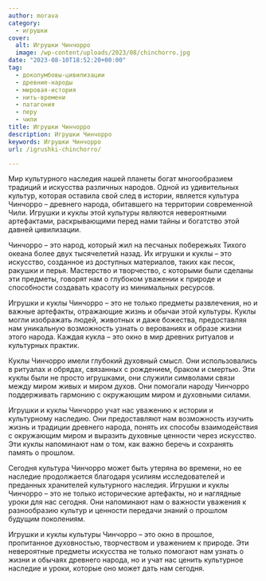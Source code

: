 ```yaml
---
author: morava
category:
  - игрушки
cover:
  alt: Игрушки Чинчорро
  image: /wp-content/uploads/2023/08/chinchorro.jpg
date: "2023-08-10T18:52:20+00:00"
tag:
  - доколумбовы-цивилизации
  - древние-народы
  - мировая-история
  - нить-времени
  - патагония
  - перу
  - чили
title: Игрушки Чинчорро
description: Игрушки Чинчорро
keywords: Игрушки Чинчорро
url: /igrushki-chinchorro/

---
```

Мир культурного наследия нашей планеты богат многообразием традиций и искусства различных народов. Одной из удивительных культур, которая оставила свой след в истории, является культура Чинчорро – древнего народа, обитавшего на территории современной Чили. Игрушки и куклы этой культуры являются невероятными артефактами, раскрывающими перед нами тайны и богатство этой давней цивилизации.

Чинчорро – это народ, который жил на песчаных побережьях Тихого океана более двух тысячелетий назад. Их игрушки и куклы – это искусство, созданное из доступных материалов, таких как песок, ракушки и перья. Мастерство и творчество, с которыми были сделаны эти предметы, говорят нам о глубоком уважении к природе и способности создавать красоту из минимальных ресурсов.

Игрушки и куклы Чинчорро – это не только предметы развлечения, но и важные артефакты, отражающие жизнь и обычаи этой культуры. Куклы могли изображать людей, животных и даже божества, предоставляя нам уникальную возможность узнать о верованиях и образе жизни этого народа. Каждая кукла – это окно в мир древних ритуалов и культурных практик.

Куклы Чинчорро имели глубокий духовный смысл. Они использовались в ритуалах и обрядах, связанных с рождением, браком и смертью. Эти куклы были не просто игрушками, они служили символами связи между миром живых и миром духов. Они помогали народу Чинчорро поддерживать гармонию с окружающим миром и духовными силами.

Игрушки и куклы Чинчорро учат нас уважению к истории и культурному наследию. Они предоставляют нам возможность изучить жизнь и традиции древнего народа, понять их способы взаимодействия с окружающим миром и выразить духовные ценности через искусство. Эти куклы напоминают нам о том, как важно беречь и сохранять память о прошлом.

Сегодня культура Чинчорро может быть утеряна во времени, но ее наследие продолжается благодаря усилиям исследователей и преданных хранителей культурного наследия. Игрушки и куклы Чинчорро – это не только исторические артефакты, но и наглядные уроки для нас сегодня. Они напоминают нам о важности уважения к разнообразию культур и ценности передачи знаний о прошлом будущим поколениям.

Игрушки и куклы культуры Чинчорро – это окно в прошлое, пропитанное духовностью, творчеством и уважением к природе. Эти невероятные предметы искусства не только помогают нам узнать о жизни и обычаях древнего народа, но и учат нас ценить культурное наследие и уроки, которые оно может дать нам сегодня.
